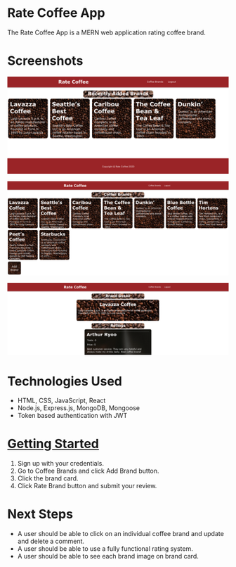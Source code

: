 # Rate Coffee App
The Rate Coffee App is a MERN web application rating coffee brand.

# Screenshots

![](public/images/image1.png)

![](public/images/image2.png)

![](public/images/image3.png)

# Technologies Used

- HTML, CSS, JavaScript, React
- Node.js, Express.js, MongoDB, Mongoose
- Token based authentication with JWT

# [Getting Started](http://rate-coffee-app.herokuapp.com/)

1. Sign up with your credentials.
1. Go to Coffee Brands and click Add Brand button.
1. Click the brand card.
1. Click Rate Brand button and submit your review.

# Next Steps

* A user should be able to click on an individual coffee brand and update and delete a comment.
* A user should be able to use a fully functional rating system.
* A user should be able to see each brand image on brand card.
